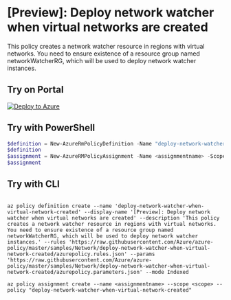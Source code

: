 # [Preview]: Deploy network watcher when virtual networks are created

This policy creates a network watcher resource in regions with virtual networks. You need to ensure existence of a resource group named networkWatcherRG, which will be used to deploy network watcher instances.

## Try on Portal

[![Deploy to Azure](http://azuredeploy.net/deploybutton.png)](https://portal.azure.com/?feature.customportal=false&microsoft_azure_policy=true&microsoft_azure_policy_policyinsights=true&feature.microsoft_azure_security_policy=true&microsoft_azure_marketplace_policy=true#blade/Microsoft_Azure_Policy/CreatePolicyDefinitionBlade/uri/https%3A%2F%2Fraw.githubusercontent.com%2FAzure%2Fazure-policy%2Fmaster%2Fsamples%2FNetwork%2Fdeploy-network-watcher-when-virtual-network-created%2Fazurepolicy.json)

## Try with PowerShell

````powershell
$definition = New-AzureRmPolicyDefinition -Name "deploy-network-watcher-when-virtual-network-created" -DisplayName "[Preview]: Deploy network watcher when virtual networks are created" -description "This policy creates a network watcher resource in regions with virtual networks. You need to ensure existence of a resource group named networkWatcherRG, which will be used to deploy network watcher instances." -Policy 'https://raw.githubusercontent.com/Azure/azure-policy/master/samples/Network/deploy-network-watcher-when-virtual-network-created/azurepolicy.rules.json' -Parameter 'https://raw.githubusercontent.com/Azure/azure-policy/master/samples/Network/deploy-network-watcher-when-virtual-network-created/azurepolicy.parameters.json' -Mode Indexed
$definition
$assignment = New-AzureRMPolicyAssignment -Name <assignmentname> -Scope <scope> -PolicyDefinition $definition
$assignment 
````

## Try with CLI

````cli

az policy definition create --name 'deploy-network-watcher-when-virtual-network-created' --display-name '[Preview]: Deploy network watcher when virtual networks are created' --description 'This policy creates a network watcher resource in regions with virtual networks. You need to ensure existence of a resource group named networkWatcherRG, which will be used to deploy network watcher instances.' --rules 'https://raw.githubusercontent.com/Azure/azure-policy/master/samples/Network/deploy-network-watcher-when-virtual-network-created/azurepolicy.rules.json' --params 'https://raw.githubusercontent.com/Azure/azure-policy/master/samples/Network/deploy-network-watcher-when-virtual-network-created/azurepolicy.parameters.json' --mode Indexed

az policy assignment create --name <assignmentname> --scope <scope> --policy "deploy-network-watcher-when-virtual-network-created" 

````
